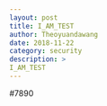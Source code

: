 ```yaml
---
layout: post
title: I_AM_TEST
author: Theoyuandawang
date: 2018-11-22
category: security
description: >
I_AM_TEST
---
```


#7890

